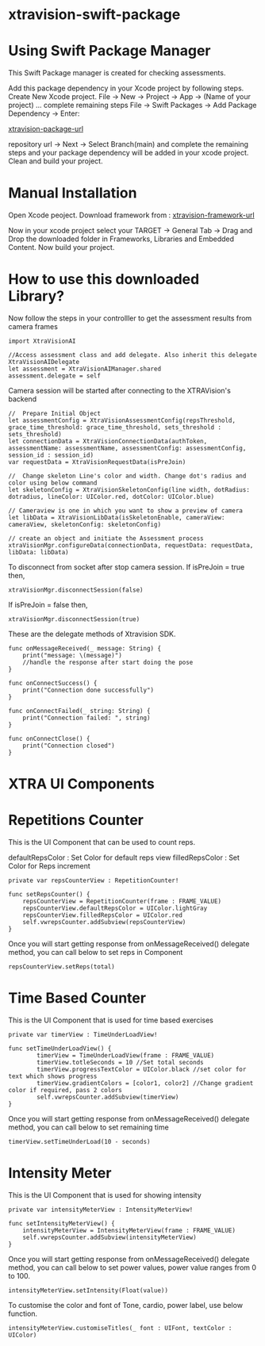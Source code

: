 # xtravision-swift-package

# Using Swift Package Manager

This Swift Package manager is created for checking assessments.

Add this package dependency in your Xcode project by following steps.
Create New Xcode project. File -> New -> Project -> App -> (Name of your project) ... complete remaining steps
File -> Swift Packages -> Add Package Dependency -> Enter:

 [xtravision-package-url](https://github.com/xtravision-ai/xtravision-swift-package.git)

repository url -> Next -> Select Branch(main) and complete the remaining steps and your package dependency will be added in your xcode project.
Clean and build your project.

# Manual Installation

Open Xcode peoject.
Download framework from :
 [xtravision-framework-url](https://github.com/xtravision-ai/xtravision-swift-framework/releases/download/v1.0.7/XtraVisionAI.xcframework.zip)
 
Now in your xcode project select your TARGET -> General Tab -> Drag and Drop the downloaded folder in Frameworks, Libraries and Embedded Content.
Now build your project.

# How to use this downloaded Library?

Now follow the steps in your controlller to get the assessment results from camera frames 
```
import XtraVisionAI

//Access assessment class and add delegate. Also inherit this delegate XtraVisionAIDelegate
let assessment = XtraVisionAIManager.shared
assessment.delegate = self

```

Camera session will be started after connecting to the XTRAVision's backend

```
//  Prepare Initial Object
let assessmentConfig = XtraVisionAssessmentConfig(repsThreshold, grace_time_threshold: grace_time_threshold, sets_threshold : sets_threshold)
let connectionData = XtraVisionConnectionData(authToken, assessmentName: assessmentName, assessmentConfig: assessmentConfig, session_id : session_id)
var requestData = XtraVisionRequestData(isPreJoin)

//  Change skeleton Line's color and width. Change dot's radius and color using below command
let skeletonConfig = XtraVisionSkeletonConfig(line width, dotRadius: dotradius, lineColor: UIColor.red, dotColor: UIColor.blue)

// Cameraview is one in which you want to show a preview of camera
let libData = XtraVisionLibData(isSkeletonEnable, cameraView: cameraView, skeletonConfig: skeletonConfig)

// create an object and initiate the Assessment process
xtraVisionMgr.configureData(connectionData, requestData: requestData, libData: libData)

```

To disconnect from socket after stop camera session. 
If isPreJoin = true then,

```
xtraVisionMgr.disconnectSession(false)

```

If isPreJoin = false then,

```
xtraVisionMgr.disconnectSession(true)

```

These are the delegate methods of Xtravision SDK.

```
func onMessageReceived(_ message: String) {
    print("message: \(message)")
    //handle the response after start doing the pose
}

func onConnectSuccess() {
    print("Connection done successfully")
}
    
func onConnectFailed(_ string: String) {
    print("Connection failed: ", string)
}
    
func onConnectClose() {
    print("Connection closed")
}
```

# XTRA UI Components

# Repetitions Counter

This is the UI Component that can be used to count reps. 

 defaultRepsColor : Set Color for default reps view
 filledRepsColor : Set Color for Reps increment 

```
private var repsCounterView : RepetitionCounter!

func setRepsCounter() {
    repsCounterView = RepetitionCounter(frame : FRAME_VALUE)
    repsCounterView.defaultRepsColor = UIColor.lightGray
    repsCounterView.filledRepsColor = UIColor.red
    self.vwrepsCounter.addSubview(repsCounterView)
}

```

Once you will start getting response from onMessageReceived() delegate method, you can call below to set reps in Component

```
repsCounterView.setReps(total)

```
# Time Based Counter

This is the UI Component that is used for time based exercises 

```
private var timerView : TimeUnderLoadView!

func setTimeUnderLoadView() {
        timerView = TimeUnderLoadView(frame : FRAME_VALUE)
        timerView.totleSeconds = 10 //Set total seconds 
        timerView.progressTextColor = UIColor.black //set color for text which shows progress
        timerView.gradientColors = [color1, color2] //Change gradient color if required, pass 2 colors
        self.vwrepsCounter.addSubview(timerView)
}
```
Once you will start getting response from onMessageReceived() delegate method, you can call below to set remaining time 

```
timerView.setTimeUnderLoad(10 - seconds)

```
# Intensity Meter

This is the UI Component that is used for showing intensity 

```
private var intensityMeterView : IntensityMeterView!

func setIntensityMeterView() {
    intensityMeterView = IntensityMeterView(frame : FRAME_VALUE)
    self.vwrepsCounter.addSubview(intensityMeterView)
}

```
Once you will start getting response from onMessageReceived() delegate method, you can call below to set power values, power value ranges from 0 to 100.

```
intensityMeterView.setIntensity(Float(value))

```
To customise the color and font of Tone, cardio, power label, use below function.

```
intensityMeterView.customiseTitles(_ font : UIFont, textColor : UIColor)

```
